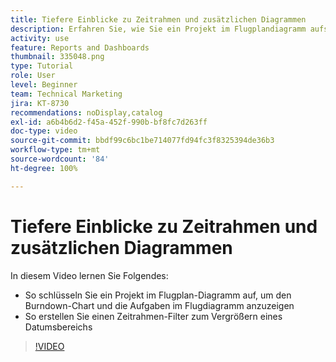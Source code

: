 ```yaml
---
title: Tiefere Einblicke zu Zeitrahmen und zusätzlichen Diagrammen
description: Erfahren Sie, wie Sie ein Projekt im Flugplandiagramm aufschlüsseln, damit der Burndown-Chart und die Aufgaben im Flugdiagramm in der [!UICONTROL erweiterten Analyse] erscheinen.
activity: use
feature: Reports and Dashboards
thumbnail: 335048.png
type: Tutorial
role: User
level: Beginner
team: Technical Marketing
jira: KT-8730
recommendations: noDisplay,catalog
exl-id: a6b4b6d2-f45a-452f-990b-bf8fc7d263ff
doc-type: video
source-git-commit: bbdf99c6bc1be714077fd94fc3f8325394de36b3
workflow-type: tm+mt
source-wordcount: '84'
ht-degree: 100%

---
```


# Tiefere Einblicke zu Zeitrahmen und zusätzlichen Diagrammen

In diesem Video lernen Sie Folgendes:

* So schlüsseln Sie ein Projekt im Flugplan-Diagramm auf, um den Burndown-Chart und die Aufgaben im Flugdiagramm anzuzeigen
* So erstellen Sie einen Zeitrahmen-Filter zum Vergrößern eines Datumsbereichs

>[!VIDEO](https://video.tv.adobe.com/v/3437276/?quality=12&learn=on&enablevpops=1&captions=ger)
